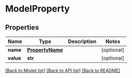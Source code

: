 # ModelProperty

## Properties
Name | Type | Description | Notes
------------ | ------------- | ------------- | -------------
**name** | [**PropertyName**](PropertyName.md) |  | [optional] 
**value** | **str** |  | [optional] 

[[Back to Model list]](../README.md#documentation-for-models) [[Back to API list]](../README.md#documentation-for-api-endpoints) [[Back to README]](../README.md)


